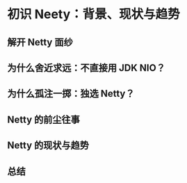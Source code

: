 # 初识 Neety：背景、现状与趋势

## 解开 Netty 面纱



## 为什么舍近求远：不直接用 JDK NIO？



## 为什么孤注一掷：独选 Netty？



## Netty 的前尘往事



## Netty 的现状与趋势



## 总结

